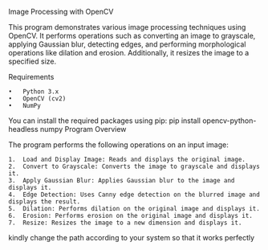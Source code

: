 Image Processing with OpenCV

This program demonstrates various image processing techniques using OpenCV. It performs operations such as converting an image to grayscale, applying Gaussian blur, detecting edges, and performing morphological operations like dilation and erosion. Additionally, it resizes the image to a specified size.

Requirements

	•	Python 3.x
	•	OpenCV (cv2)
	•	NumPy

You can install the required packages using pip:
pip install opencv-python-headless numpy
Program Overview

The program performs the following operations on an input image:

	1.	Load and Display Image: Reads and displays the original image.
	2.	Convert to Grayscale: Converts the image to grayscale and displays it.
	3.	Apply Gaussian Blur: Applies Gaussian blur to the image and displays it.
	4.	Edge Detection: Uses Canny edge detection on the blurred image and displays the result.
	5.	Dilation: Performs dilation on the original image and displays it.
	6.	Erosion: Performs erosion on the original image and displays it.
	7.	Resize: Resizes the image to a new dimension and displays it.
kindly change the path according to your system so that it works perfectly
